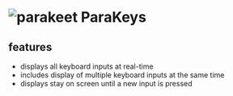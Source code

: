 # ![parakeet](https://github.com/wewewe08/parakeys_app/assets/31106392/25c248a9-fdfe-4875-8dbe-59b6777b1b19) ParaKeys 


## features
- displays all keyboard inputs at real-time
- includes display of multiple keyboard inputs at the same time
- displays stay on screen until a new input is pressed

